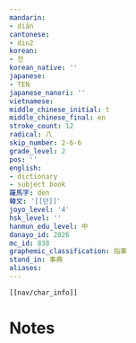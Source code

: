 ```yaml
---
mandarin:
- diǎn
cantonese:
- din2
korean:
- 전
korean_native: ''
japanese:
- TEN
japanese_nanori: ''
vietnamese:
middle_chinese_initial: t
middle_chinese_final: en
stroke_count: 12
radical: 八
skip_number: 2-6-6
grade_level: 2
pos: ''
english:
- dictionary
- subject book
羅馬字: den
韓文: '[[던]]'
joyo_level: '4'
hsk_level: ''
hanmun_edu_level: 中
danayo_id: 2026
mc_id: 838
graphemic_classification: 指事
stand_in: 事典
aliases:
---
```

```meta-bind-embed
[[nav/char_info]]
```

# Notes
